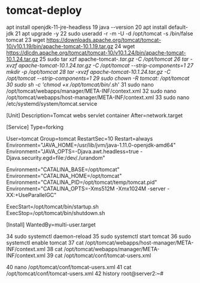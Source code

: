 # tomcat-deploy

 apt install openjdk-11-jre-headless
   19  java --version
   20  apt install default-jdk
   21  apt upgrade -y
   22  sudo useradd -r -m -U -d /opt/tomcat -s /bin/false tomcat
   23  wget https://downloads.apache.org/tomcat/tomcat-10/v10.1.19/bin/apache-tomcat-10.1.19.tar.gz
   24  wget https://dlcdn.apache.org/tomcat/tomcat-10/v10.1.24/bin/apache-tomcat-10.1.24.tar.gz
   25  sudo tar xzf apache-tomcat-*.tar.gz -C /opt/tomcat
   26  tar -xvzf apache-tomcat-10.1.24.tar.gz -C /opt/tomcat --strip-components=1
   27  mkdir -p /opt/tomcat
   28  tar -xvzf apache-tomcat-10.1.24.tar.gz -C /opt/tomcat --strip-components=1
   29  sudo chown -R tomcat: /opt/tomcat
   30  sudo sh -c 'chmod +x /opt/tomcat/bin/*.sh'
   31  sudo nano /opt/tomcat/webapps/manager/META-INF/context.xml
   32  sudo nano /opt/tomcat/webapps/host-manager/META-INF/context.xml
   33  sudo nano /etc/systemd/system/tomcat.service

[Unit]
Description=Tomcat webs servlet container
After=network.target

[Service]
Type=forking

User=tomcat
Group=tomcat
RestartSec=10
Restart=always
Environment="JAVA_HOME=/usr/lib/jvm/java-1.11.0-openjdk-amd64"
Environment="JAVA_OPTS=-Djava.awt.headless=true -Djava.security.egd=file:/dev/./urandom"

Environment="CATALINA_BASE=/opt/tomcat"
Environment="CATALINA_HOME=/opt/tomcat"
Environment="CATALINA_PID=/opt/tomcat/temp/tomcat.pid"
Environment="CATALINA_OPTS=-Xms512M -Xmx1024M -server -XX:+UseParallelGC"

ExecStart=/opt/tomcat/bin/startup.sh
ExecStop=/opt/tomcat/bin/shutdown.sh

[Install]
WantedBy=multi-user.target
   
   34  sudo systemctl daemon-reload
   35  sudo systemctl start tomcat
   36  sudo systemctl enable tomcat
   37  cat /opt/tomcat/webapps/host-manager/META-INF/context.xml
   38  cat /opt/tomcat/webapps/manager/META-INF/context.xml
   39  cat /opt/tomcat/conf/tomcat-users.xml
  <role rolename="admin"/>
<role rolename="admin-gui"/>
<role rolename="manager"/>
<role rolename="manager-gui"/>

<user username="abishek" password="123" roles="admin,admin-gui,manager,manager-gui"/>


   
   40  nano /opt/tomcat/conf/tomcat-users.xml
   41  cat  /opt/tomcat/conf/tomcat-users.xml
   42  history
root@server2:~#
